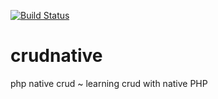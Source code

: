 [![Build Status](https://travis-ci.org/neonexxa/crudnative.svg?branch=master)](https://travis-ci.org/neonexxa/crudnative)

# crudnative
php native crud ~ learning crud with native PHP
